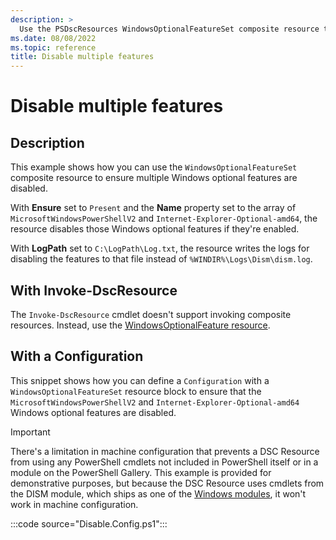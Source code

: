 ```yaml
---
description: >
  Use the PSDscResources WindowsOptionalFeatureSet composite resource to disable multiple features.
ms.date: 08/08/2022
ms.topic: reference
title: Disable multiple features
---
```


# Disable multiple features

## Description

This example shows how you can use the `WindowsOptionalFeatureSet` composite resource to ensure
multiple Windows optional features are disabled.

With **Ensure** set to `Present` and the **Name** property set to the array of
`MicrosoftWindowsPowerShellV2` and `Internet-Explorer-Optional-amd64`, the resource disables those
Windows optional features if they're enabled.

With **LogPath** set to `C:\LogPath\Log.txt`, the resource writes the logs for disabling the
features to that file instead of `%WINDIR%\Logs\Dism\dism.log`.

## With Invoke-DscResource

The `Invoke-DscResource` cmdlet doesn't support invoking composite resources. Instead, use the
[WindowsOptionalFeature resource][1].

## With a Configuration

This snippet shows how you can define a `Configuration` with a `WindowsOptionalFeatureSet` resource
block to ensure that the `MicrosoftWindowsPowerShellV2` and `Internet-Explorer-Optional-amd64`
Windows optional features are disabled.

> [!IMPORTANT]
> There's a limitation in machine configuration that prevents a DSC Resource from using any
> PowerShell cmdlets not included in PowerShell itself or in a module on the PowerShell Gallery.
> This example is provided for demonstrative purposes, but because the DSC Resource uses cmdlets
> from the DISM module, which ships as one of the [Windows modules][2], it won't work in machine
> configuration.

:::code source="Disable.Config.ps1":::

<!-- Reference Links -->

[1]: ../WindowsOptionalFeature/WindowsOptionalFeature.md
[2]: /powershell/windows/module-compatibility#module-list
